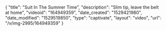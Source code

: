 {
    "title": "Suit In The Summer Time",
    "description": "Slim tip, leave the belt at home",
    "videoid": "164949359",
    "date_created": "1529421980",
    "date_modified": "1529519850",
    "type": "captivate",
    "layout": "video",
    "url": "\/v\/img-2995\/164949359"
}
